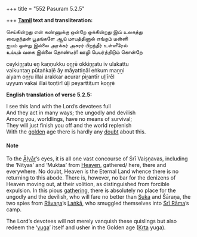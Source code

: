 +++
title = "552 Pasuram 5.2.5"

+++
**[Tamil](/definition/tamil#history "show Tamil definitions") text and transliteration:**

செய்கின்றது என் கண்ணுக்கு ஒன்றே ஒக்கின்றது இவ் உலகத்து  
வைகுந்தன் பூதங்களே ஆய் மாயத்தினால் எங்கும் மன்னி  
ஐயம் ஒன்று இல்லை அரக்கர் அசுரர் பிறந்தீர் உள்ளீரேல்  
உய்யும் வகை இல்லை தொண்டீர்! ஊழி பெயர்த்திடும் கொன்றே

ceykiṉṟatu eṉ kaṇṇukku oṉṟē okkiṉṟatu iv ulakattu  
vaikuntaṉ pūtaṅkaḷē āy māyattiṉāl eṅkum maṉṉi  
aiyam oṉṟu illai arakkar acurar piṟantīr uḷḷīrēl  
uyyum vakai illai toṇṭīr! ūḻi peyarttiṭum koṉṟē

**English translation of verse 5.2.5:**

I see this land with the Lord’s devotees full  
And they act in many ways; the ungodly and devilish  
Among you, worldlings, have no means of survival;  
They will just finish you off and the world replenish  
With the [golden](/definition/gold#history "show golden definitions") age there is hardly any [doubt](/definition/doubt#history "show doubt definitions") about this.

#### Note

To the [Āḻvār](/definition/aḻvar#vaishnavism "show Āḻvār definitions")’s eyes, it is all one vast concourse of Śrī Vaiṣṇavas, including the ‘Nityas’ and ‘Muktas’ from [Heaven](/definition/heaven#history "show Heaven definitions"), gathered/ here, there and everywhere. No doubt, Heaven is the Eternal Land whence there is no returning to this abode. There is, however, no bar for the denizens of Heaven moving out, at their volition, as distinguished from forcible expulsion. In this pious [gathering](/definition/gathering#history "show gathering definitions"), there is absolutely no place for the ungodly and the devilish, who will fare no better than [Suka](/definition/shuka#vaishnavism "show Suka definitions") and Śāraṇa, the two spies from [Rāvaṇa](/definition/ravana#vaishnavism "show Rāvaṇa definitions")’s [Laṅkā](/definition/lanka#vaishnavism "show Laṅkā definitions"), who smuggled themselves into [Śrī Rāma](/definition/shrirama#history "show Śrī Rāma definitions")’s camp.

The Lord’s devotees will not merely vanquish these quislings but also redeem the ‘[yuga](/definition/yuga#vaishnavism "show yuga definitions")’ itself and usher in the Golden age ([Kṛta](/definition/krita#history "show Kṛta definitions") yuga).


